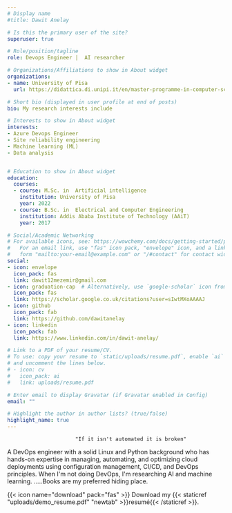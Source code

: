```yaml
---
# Display name
#title: Dawit Anelay

# Is this the primary user of the site?
superuser: true

# Role/position/tagline
role: Devops Engineer |  AI researcher  

# Organizations/Affiliations to show in About widget
organizations:
- name: University of Pisa
  url: https://didattica.di.unipi.it/en/master-programme-in-computer-science/

# Short bio (displayed in user profile at end of posts)
bio: My research interests include

# Interests to show in About widget
interests:
- Azure Devops Engineer
- Site reliability engineering
- Machine learning (ML)
- Data analysis


# Education to show in About widget
education:
  courses:
  - course: M.Sc. in  Artificial intelligence
    institution: University of Pisa
    year: 2022
  - course: B.Sc. in  Electrical and Computer Engineering
    institution: Addis Ababa Institute of Technology (AAiT)
    year: 2017

# Social/Academic Networking
# For available icons, see: https://wowchemy.com/docs/getting-started/page-builder/#icons
#   For an email link, use "fas" icon pack, "envelope" icon, and a link in the
#   form "mailto:your-email@example.com" or "/#contact" for contact widget.
social:
- icon: envelope
  icon_pack: fas
  link: dawit12mezemir@gmail.com
- icon: graduation-cap  # Alternatively, use `google-scholar` icon from `ai` icon pack
  icon_pack: fas
  link: https://scholar.google.co.uk/citations?user=sIwtMXoAAAAJ
- icon: github
  icon_pack: fab
  link: https://github.com/dawitanelay
- icon: linkedin
  icon_pack: fab
  link: https://www.linkedin.com/in/dawit-anelay/

# Link to a PDF of your resume/CV.
# To use: copy your resume to `static/uploads/resume.pdf`, enable `ai` icons in `params.toml`,
# and uncomment the lines below.
# - icon: cv
#   icon_pack: ai
#   link: uploads/resume.pdf

# Enter email to display Gravatar (if Gravatar enabled in Config)
email: ""

# Highlight the author in author lists? (true/false)
highlight_name: true
---
```

                          "If it isn't automated it is broken"


A DevOps engineer with a solid Linux and Python background who has hands-on expertise in managing, automating, and optimizing cloud deployments using configuration management, CI/CD, and DevOps principles.  When I'm not doing DevOps, I'm researching AI and machine learning.
.....Books are my preferred hiding place.

{{< icon name="download" pack="fas" >}} Download my {{< staticref "uploads/demo_resume.pdf" "newtab" >}}resumé{{< /staticref >}}.
